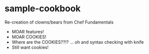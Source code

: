 # sample-cookbook

Re-creation of clowns/bears from Chef Fundamentals
- MOAR features!
- MOAR COOKIES!
- Where are the COOKIES??!? ... oh and syntax checking with knife
- Still want cookies!